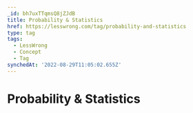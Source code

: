 ```yaml
---
_id: bh7uxTTqmsQ8jZJdB
title: Probability & Statistics
href: https://lesswrong.com/tag/probability-and-statistics
type: tag
tags:
  - LessWrong
  - Concept
  - Tag
synchedAt: '2022-08-29T11:05:02.655Z'
---
```

# Probability & Statistics

